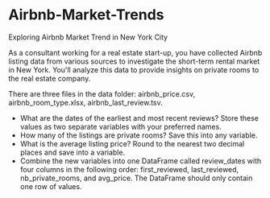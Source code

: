 # Airbnb-Market-Trends
Exploring Airbnb Market Trend in New York City

As a consultant working for a real estate start-up, you have collected Airbnb listing data from various sources to investigate the short-term rental market in New York. You'll analyze this data to provide insights on private rooms to the real estate company.

There are three files in the data folder: airbnb_price.csv, airbnb_room_type.xlsx, airbnb_last_review.tsv.

+ What are the dates of the earliest and most recent reviews? Store these values as two separate variables with your preferred names.
+ How many of the listings are private rooms? Save this into any variable.
+ What is the average listing price? Round to the nearest two decimal places and save into a variable.
+ Combine the new variables into one DataFrame called review_dates with four columns in the following order: first_reviewed, last_reviewed, nb_private_rooms, and avg_price. The DataFrame should only contain one row of values.
